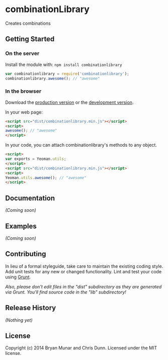 # combinationLibrary

Creates combinations

## Getting Started
### On the server
Install the module with: `npm install combinationlibrary`

```javascript
var combinationlibrary = require('combinationlibrary');
combinationlibrary.awesome(); // "awesome"
```

### In the browser
Download the [production version][min] or the [development version][max].

[min]: https://raw.github.com//combinationlibrary/master/dist/combinationlibrary.min.js
[max]: https://raw.github.com//combinationlibrary/master/dist/combinationlibrary.js

In your web page:

```html
<script src="dist/combinationlibrary.min.js"></script>
<script>
awesome(); // "awesome"
</script>
```

In your code, you can attach combinationlibrary's methods to any object.

```html
<script>
var exports = Yeoman.utils;
</script>
<script src="dist/combinationlibrary.min.js"></script>
<script>
Yeoman.utils.awesome(); // "awesome"
</script>
```

## Documentation
_(Coming soon)_

## Examples
_(Coming soon)_

## Contributing
In lieu of a formal styleguide, take care to maintain the existing coding style. Add unit tests for any new or changed functionality. Lint and test your code using [Grunt](http://gruntjs.com/).

_Also, please don't edit files in the "dist" subdirectory as they are generated via Grunt. You'll find source code in the "lib" subdirectory!_

## Release History
_(Nothing yet)_

## License
 
 Copyright (c) 2014 Bryan Munar and Chris Dunn. Licensed under the MIT license.

